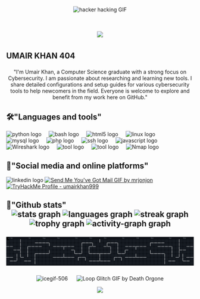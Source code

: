 
###
<p align="center">
  <img src="https://github.com/user-attachments/assets/bc79fd7a-1d72-4580-989c-cffee2034c48" alt="hacker hacking GIF" />
</p>


<h1 align="center">
    <img src="https://readme-typing-svg.herokuapp.com/?font=Righteous&size=35&center=true&vCenter=true&width=500&height=70&duration=4000&lines=+⚠️+404+error+⚠️;" />
</h1>
<h2 align="left">UMAIR KHAN 404</h2>

###

<p align="center">"I'm Umair Khan, a Computer Science graduate with a strong focus on Cybersecurity. I am passionate about researching and learning new tools. I share detailed configurations and setup guides for various cybersecurity tools to help newcomers in the field. Everyone is welcome to explore and benefit from my work here on GitHub."</p>

###
<h2 align="left">🛠️"Languages and tools"</h2>
<div align="left">
  <img src="https://cdn.jsdelivr.net/gh/devicons/devicon/icons/python/python-original.svg" height="30" alt="python logo"  />
  <img width="12" />
  <img src="https://cdn.jsdelivr.net/gh/devicons/devicon/icons/bash/bash-original.svg" height="30" alt="bash logo"  />
  <img width="12" />
  <img src="https://cdn.jsdelivr.net/gh/devicons/devicon/icons/html5/html5-original.svg" height="30" alt="html5 logo"  />
  <img width="12" />
  <img src="https://cdn.jsdelivr.net/gh/devicons/devicon/icons/linux/linux-original.svg" height="30" alt="linux logo"  />
  <img width="12" />
  <img src="https://cdn.jsdelivr.net/gh/devicons/devicon/icons/mysql/mysql-original.svg" height="30" alt="mysql logo"  />
  <img width="12" />
  <img src="https://cdn.jsdelivr.net/gh/devicons/devicon/icons/php/php-original.svg" height="30" alt="php logo"  />
  <img width="12" />
  <img src="https://cdn.jsdelivr.net/gh/devicons/devicon/icons/ssh/ssh-original.svg" height="30" alt="ssh logo"  />
  <img width="12" />
  <img src="https://cdn.simpleicons.org/javascript/F7DF1E" height="30" alt="javascript logo"  />
  <img width="12" />
  <img src="https://github.com/user-attachments/assets/5a2e44a7-9052-4920-a44f-38522b23d9bc" height="30" alt="Wireshark logo" />
  <img width="12" />
 <img src="https://github.com/user-attachments/assets/f5dd63a2-ef89-46d5-8884-d19aa8c8cf61" height="30" alt="tool logo" />
 <img width="12" />
<img src="https://github.com/user-attachments/assets/c4440750-b527-47be-b0b7-2f69c3488a3c" height="30" alt="tool logo" />
<img width="12" />
<img src="https://github.com/user-attachments/assets/3a6f79a2-dba3-4022-8fcd-0b32f487e1d3" height="30" alt="Nmap logo" />
<img width="12" />
</div>



###
<h2 align="left">📱"Social media and online platforms"

</h2>
<div align="left">
  <img src="https://raw.githubusercontent.com/maurodesouza/profile-readme-generator/master/src/assets/icons/social/linkedin/default.svg" width="52" height="40" alt="linkedin logo"  />
<a href="mailto:umairkhanchandio1@gmail.com">
  <img src="https://github.com/user-attachments/assets/ad586402-a5c8-42fe-a90d-b264c9f554d0" width="52" height="40" alt="Send Me You've Got Mail GIF by mrjonjon" />
</a>

<a href="https://tryhackme.com/p/umairkhan999" target="_blank">
  <img src="https://github.com/user-attachments/assets/3f87909d-3082-4905-8dc5-bec85e8ba040" width="52" height="40" alt="TryHackMe Profile - umairkhan999" />
</a>


###
<h2 align="left">📶"Github stats"

<div align="center">
  <img src="https://github-readme-stats.vercel.app/api?username=umairkhan404&hide_title=false&hide_rank=false&show_icons=true&include_all_commits=true&count_private=true&disable_animations=false&theme=dracula&locale=en&hide_border=false&order=1" height="150" alt="stats graph"  />
  <img src="https://github-readme-stats.vercel.app/api/top-langs?username=umairkhan404&locale=en&hide_title=false&layout=compact&card_width=320&langs_count=5&theme=dracula&hide_border=false&order=2" height="150" alt="languages graph"  />
  <img src="https://streak-stats.demolab.com?user=umairkhan404&locale=en&mode=daily&theme=dracula&hide_border=false&border_radius=5&order=3" height="150" alt="streak graph"  />
  <img src="https://github-profile-trophy.vercel.app?username=umairkhan404&theme=dracula&column=-1&row=1&margin-w=8&margin-h=8&no-bg=false&no-frame=false&order=4" height="150" alt="trophy graph"  />
  <img src="https://github-readme-activity-graph.vercel.app/graph?username=umairkhan404&radius=16&theme=react&area=true&order=5" height="300" alt="activity-graph graph"  />
</div>

###
###
<p align="center">
  <img src="https://github.com/umairkhan404/umairkhan404/blob/output/pacman-contribution-graph-dark.svg?raw=true" alt="pacman_gif" />
</p>

###


<p align="center">
  <img src="https://github.com/user-attachments/assets/0b71e4a7-75ac-4dd7-9170-a50dffb7a1f3" alt="icegif-506" height="200" />
  &nbsp;&nbsp;&nbsp;&nbsp;
  <img src="https://github.com/user-attachments/assets/9e1672c8-671d-44d5-b319-4e5517f71233" alt="Loop Glitch GIF by Death Orgone" height="200" />
</p>


</p>


<div align="center">
  <img src="https://profile-counter.glitch.me/umairkhan404/count.svg?"  />
</div>


